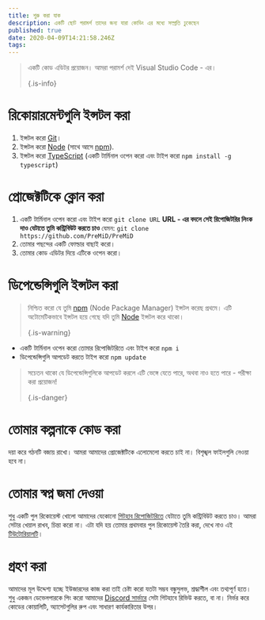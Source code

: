 ```yaml
---
title: শুরু করা যাক
description: একটি ছোট পরামর্শ তাদের জন্য যারা কোডিং এর মধ্যে সম্প্রতি ঢুকেছেন
published: true
date: 2020-04-09T14:21:58.246Z
tags:
---
```


> একটি কোড এডিটর প্রয়োজন। আমরা পরামর্শ দেই Visual Studio Code - এর। 
> 
> {.is-info}

# রিকোয়ারমেন্টগুলি ইন্সটল করা
1. ইন্সটল করো [Git](https://git-scm.com/)।
2. ইন্সটল করো [Node](https://nodejs.org/en/) (সাথে আসে [npm](https://www.npmjs.com/)).
3. ইন্সটল করো [TypeScript](https://www.typescriptlang.org/index.html#download-links) (একটি টার্মিনাল ওপেন করো এবং টাইপ করো `npm install -g typescript`)

# প্রোজেক্টটিকে ক্লোন করা
1. একটি টার্মিনাল ওপেন করো এবং টাইপ করো `git clone URL` **URL - এর বদলে সেই রিপোজিটরির লিংক দাও যেটাতে তুমি কন্ট্রিবিউট করতে চাও** যেমন: `git clone https://github.com/PreMiD/PreMiD`
2. তোমার পছন্দের একটি ফোল্ডার বাছাই করো।
3. তোমার কোড এডিটর দিয়ে এটিকে ওপেন করো।

# ডিপেন্ডেন্সিগুলি ইন্সটল করা
> নিশ্চিত করো যে তুমি [npm](https://www.npmjs.com/) (Node Package Manager) ইন্সটল করেছ প্রথমে। এটি অটোমেটিকভাবে ইন্সটল হয়ে গেছে যদি তুমি [Node](https://nodejs.org/en/) ইন্সটল করে থাকো। 
> 
> {.is-warning}

- একটি টার্মিনাল ওপেন করো তোমার রিপোজিটরিতে এবং টাইপ করো `npm i`
- ডিপেন্ডেন্সিগুলি আপডেট করতে টাইপ করো `npm update`

> সচেতন থাকো যে ডিপেন্ডেন্সিগুলিকে আপডেট করলে এটি ভেঙ্গে যেতে পারে, অথবা নাও হতে পারে - পরীক্ষা করা প্রয়োজন! 
> 
> {.is-danger}

# তোমার কল্পনাকে কোড করা
দয়া করে গঠনটি বজায় রাখো। আমরা আমাদের প্রোজেক্টটিকে এলোমেলো করতে চাই না। বিশৃঙ্খল ফাইলগুলি নেওয়া হবে না।

# তোমার স্বপ্ন জমা দেওয়া
শুধু একটি পুল রিকোয়েস্ট খোলো আমাদের যেকোনো [গিটহাব রিপোজিটরিতে](https://github.com/PreMiD/) যেটাতে তুমি কন্ট্রিবিউট করতে চাও। আমরা সেটার খেয়াল রাখব, চিন্তা করো না। এটা যদি হয় তোমার প্রথমবার পুল রিকোয়েস্ট তৈরি করা, দেখে নাও এই [টিউটোরিয়ালটি](https://help.github.com/en/articles/creating-a-pull-request)।

# গ্রহণ করা
আমাদের মূল উদ্দেশ্য হচ্ছে ইউজারদের কাজ করা তাই চেষ্টা করো যতটা সম্ভব বন্ধুসুলভ, শ্রদ্ধাশীল এবং তথ্যপূর্ণ হতে। শুধু একজন ডেভেলপারকে পিং করো আমাদের [Discord সার্ভারে](https://discord.gg/WvfVZ8T) সেটা গিটহাবে রিভিউ করতে, বা না। নির্ভর করে কোডের কোয়ালিটি, অ্যাসেটগুলির রুপ এবং সাধারণ কার্যকারিতার উপর।
